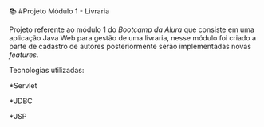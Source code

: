 :books:  #Projeto Módulo 1 - Livraria

Projeto referente ao módulo 1 do _Bootcamp da Alura_ que consiste em uma aplicação Java Web para gestão de uma livraria, nesse módulo foi criado a parte de cadastro de autores posteriormente serão implementadas novas _features_.

Tecnologias utilizadas:

*Servlet

*JDBC

*JSP

